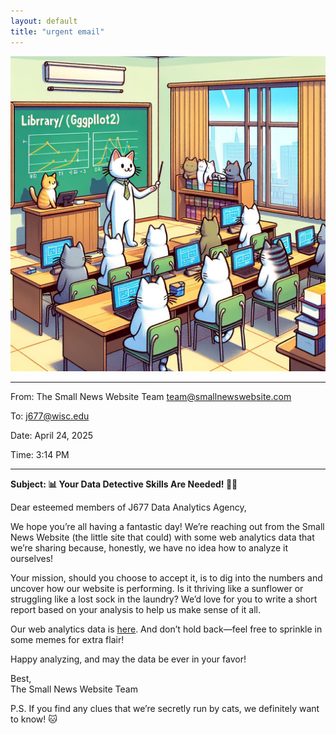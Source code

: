 ```yaml
---
layout: default
title: "urgent email"
---
```


![](image.jpeg)

----

From: The Small News Website Team [team@smallnewswebsite.com](mailto:team@smallnewswebsite.com)

To: [j677@wisc.edu](mailto:j677@wisc.edu)

Date: April 24, 2025

Time: 3:14 PM

-----

**Subject: 📊 Your Data Detective Skills Are Needed! 🕵️‍♂️**

Dear esteemed members of J677 Data Analytics Agency,

We hope you’re all having a fantastic day! We’re reaching out from the Small News Website (the little site that could) with some web analytics data that we’re sharing because, honestly, we have no idea how to analyze it ourselves!

Your mission, should you choose to accept it, is to dig into the numbers and uncover how our website is performing. Is it thriving like a sunflower or struggling like a lost sock in the laundry? We’d love for you to write a short report based on your analysis to help us make sense of it all.

Our web analytics data is [here](web_analytics.csv). And don’t hold back—feel free to sprinkle in some memes for extra flair!

Happy analyzing, and may the data be ever in your favor!

Best,  
The Small News Website Team

P.S. If you find any clues that we’re secretly run by cats, we definitely want to know! 🐱